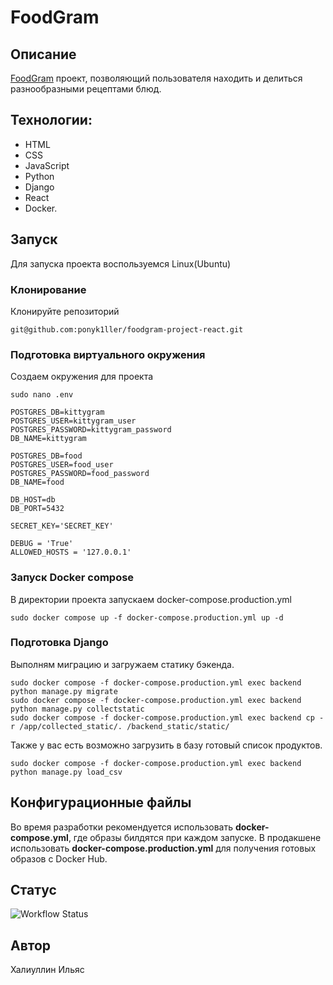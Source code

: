 # FoodGram
## Описание
[FoodGram](https://myfoodgramproject.ddns.net) проект, позволяющий пользователя находить и делиться разнообразными рецептами блюд. 

## Технологии:
* HTML
* CSS
* JavaScript
* Python
* Django
* React
* Docker.

## Запуcк
Для запуска проекта воспользуемся Linux(Ubuntu)
### Клонирование
Клонируйте репозиторий
```
git@github.com:ponyk1ller/foodgram-project-react.git
```
### Подготовка виртуального окружения
Создаем окружения для проекта
```
sudo nano .env
```
```
POSTGRES_DB=kittygram
POSTGRES_USER=kittygram_user
POSTGRES_PASSWORD=kittygram_password
DB_NAME=kittygram

POSTGRES_DB=food
POSTGRES_USER=food_user
POSTGRES_PASSWORD=food_password
DB_NAME=food

DB_HOST=db
DB_PORT=5432

SECRET_KEY='SECRET_KEY'

DEBUG = 'True'
ALLOWED_HOSTS = '127.0.0.1'

```
### Запуск Docker compose 
В директории проекта запускаем docker-compose.production.yml
```
sudo docker compose up -f docker-compose.production.yml up -d
```
### Подготовка Django
Выполням миграцию и загружаем статику бэкенда.
```
sudo docker compose -f docker-compose.production.yml exec backend python manage.py migrate
sudo docker compose -f docker-compose.production.yml exec backend python manage.py collectstatic
sudo docker compose -f docker-compose.production.yml exec backend cp -r /app/collected_static/. /backend_static/static/
```
Также у вас есть возможно загрузить в базу готовый список продуктов.
```
sudo docker compose -f docker-compose.production.yml exec backend python manage.py load_csv
```
## Конфигурационные файлы
Во время разработки рекомендуется использовать **docker-compose.yml**, где образы билдятся при каждом запуске.
В продакшене использовать **docker-compose.production.yml** для получения готовых образов с Docker Hub.

## Статус
![Workflow Status](https://github.com/ponyk1ller/kittygram_final/actions/workflows/main.yml/badge.svg)


## Автор
Халиуллин Ильяс
